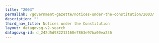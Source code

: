 ```yaml
---
title: "2003"
permalink: /government-gazette/notices-under-the-constitution/2003/
description: ""
third_nav_title: Notices under the Constitution
layout: datagovsg-v2-search
datagovsg-id: d_242d5d982213168e7863e97ba00ea236
---
```

